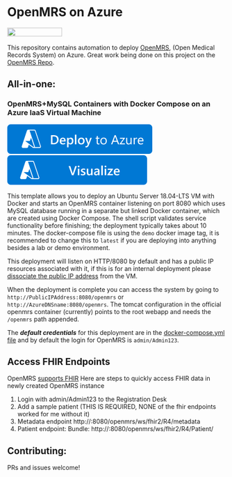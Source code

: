 # OpenMRS on Azure

<img src="https://camo.githubusercontent.com/af224fc4a6839acfdcb4f4021290b2c5825ca0fa518ae6bcaab8636ad8a30bed/68747470733a2f2f74616c6b2e6f70656e6d72732e6f72672f75706c6f6164732f64656661756c742f6f726967696e616c2f32582f662f663165633537396230333938636230346338306135346335366461323139623234343066653234392e6a7067" width=50% height=50%>

This repository contains automation to deploy [OpenMRS](https://openmrs.org/), (Open Medical Records System) on Azure. Great work being done on this project on the [OpenMRS Repo](https://github.com/openmrs/openmrs-core).

## All-in-one:
### OpenMRS+MySQL Containers with Docker Compose on an Azure IaaS Virtual Machine

[//]: # (The short URLs below are to show impact of this solution by tracking number of deployments. You can use the direct link if you wish - https://portal.azure.com/#create/Microsoft.Template/uri/https%3A%2F%2Fraw.githubusercontent.com%2Fmatthansen0%2Fazure-openemr%2Fmain%2Fall-in-one%2Fazuredeploy.json)

[![Deploy To Azure](https://raw.githubusercontent.com/Azure/azure-quickstart-templates/master/1-CONTRIBUTION-GUIDE/images/deploytoazure.svg?sanitize=true)](https://urls.hansencloud.com/openmrs-allinone)
[![Visualize](https://raw.githubusercontent.com/Azure/azure-quickstart-templates/master/1-CONTRIBUTION-GUIDE/images/visualizebutton.svg?sanitize=true)](http://armviz.io/#/?load=https%3A%2F%2Fraw.githubusercontent.com%2Fmatthansen0%2Fazure-openmrs%2Fmain%2Fall-in-one%2Fazuredeploy.json)
	

This template allows you to deploy an Ubuntu Server 18.04-LTS VM with Docker
and starts an OpenMRS container listening on port 8080 which uses MySQL database running
in a separate but linked Docker container, which are created using Docker Compose. The shell script validates service functionality before finishing; the deployment typically takes about 10 minutes. The docker-compose file is using the ``demo`` docker image tag, it is recommended to change this to ``latest`` if you are deploying into anything besides a lab or demo environment.

This deployment will listen on HTTP/8080 by default and has a public IP resources associated with it, if this is for an internal deployment please [dissociate the public IP address](https://docs.microsoft.com/en-us/azure/virtual-network/remove-public-ip-address-vm) from the VM.

When the deployment is complete you can access the system by going to ``http://PublicIPAddress:8080/openmrs`` or ``http://AzureDNSname:8080/openmrs``. The tomcat configuration in the official openmrs container (currently) points to the root webapp and needs the ``/openmrs`` path appended.

The ***default credentials*** for this deployment are in the [docker-compose.yml file](all-in-one/docker-compose.yml) and by default the login for OpenMRS is ``admin/Admin123``. 

## Access FHIR Endpoints

OpenMRS [supports FHIR](https://talk.openmrs.org/t/fhir-module-and-export-import-based-testing/2063/3)
Here are steps to quickly access FHIR data in newly created OpenMRS instance
1. Login with admin/Admin123 to the Registration Desk
3. Add a sample patient (THIS IS REQUIRED, NONE of the fhir endpoints worked for me without it)
4. Metadata endpoint http://<yourip>:8080/openmrs/ws/fhir2/R4/metadata
5. Patient endpoint: Bundle: http://<yourip>:8080/openmrs/ws/fhir2/R4/Patient/


## Contributing: 

PRs and issues welcome! 
